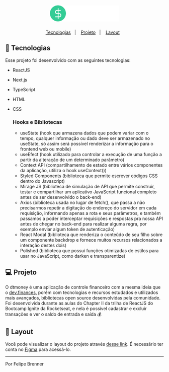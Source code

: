 <h1 align="center">
  <img alt="dtmoney" title="dtmoney" src="./src/assets/logo.svg" width="220px" />
</h1>

<p align="center">
  <a href="#-tecnologias">Tecnologias</a>&nbsp;&nbsp;&nbsp;|&nbsp;&nbsp;&nbsp;
  <a href="#-projeto">Projeto</a>&nbsp;&nbsp;&nbsp;|&nbsp;&nbsp;&nbsp;
  <a href="#-layout">Layout</a>&nbsp;&nbsp;&nbsp;
</p>

## 🚀 Tecnologias

Esse projeto foi desenvolvido com as seguintes tecnologias:

- ReactJS
- Next.js
- TypeScript
- HTML
- CSS

  ### Hooks e Bibliotecas

  - useState (hook que armazena dados que podem variar com o tempo, qualquer informação ou dado deve ser armazenado no useState, só assim será possível renderizar a informação para o frontend web ou mobile)
  - useEfect (hook utilizado para controlar a execução de uma função a partir da alteração de um determinado parâmetro)
  - Context API (compartilhamento de estado entre vários componentes da aplicação, utiliza o hook useContext())
  - Styled Components (biblioteca que permite escrever códigos CSS dentro do Javascript)
  - Mirage JS (biblioteca de simulação de API que permite construir, testar e compartilhar um aplicativo JavaScript funcional completo antes de ser desenvolvido o back-end)
  - Axios (biblioteca usada no lugar de fetch(), que passa a não precisarmos repetir a digitação do endereço do servidor em cada requisição, informando apenas a rota e seus parâmetros, e também passamos a poder interceptar requisições e respostas pra nossa API antes de chegar no back-end para realizar alguma regra, por exemplo enviar algum token de autenticação)
  - React Modal (biblioteca que renderiza o conteúdo de seu filho sobre um componente backdrop e fornece muitos recursos relacionados a interação destes dois)
  - Polished (biblioteca que possui funções otimizadas de estilos para usar no JavaScript, como darken e transparentize)

## 💻 Projeto

O dtmoney é uma aplicação de controle financeiro com a mesma ideia que o [dev.finances](https://github.com/FelipeBrenner/maratona-discover-01-devfinances), porém com tecnologias e recursos estudados e utilizados mais avançados, bibliotecas open source desenvolvidas pela comunidade. Foi desenvolvida durante as aulas do Chapter II da trilha de ReactJS do Bootcamp Ignite da Rocketseat, e nela é possível cadastrar e excluir transações e ver o saldo de entrada e saída 💰

## 🔖 Layout

Você pode visualizar o layout do projeto através [desse link](https://www.figma.com/file/0xmu9mj2TJYoIOubBFWsk5/dtmoney-Ignite-(Copy)?node-id=0%3A1). É necessário ter conta no [Figma](https://figma.com) para acessá-lo.

---

Por Felipe Brenner
